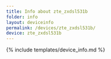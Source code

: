 ```yaml
---
title: Info about zte_zxdsl531b
folder: info
layout: deviceinfo
permalink: /devices/zte_zxdsl531b/
device: zte_zxdsl531b
---
```

{% include templates/device_info.md %}
